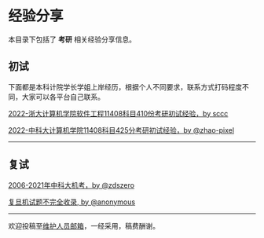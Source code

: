 # 经验分享

本目录下包括了 **考研** 相关经验分享信息。

## 初试

下面都是本科计院学长学姐上岸经历，根据个人不同要求，联系方式打码程度不同，大家可以各平台自己联系。

[2022-浙大计算机学院软件工程11408科目410份考研初试经验，by sccc](https://www.zhihu.com/question/509690780/answer/2408147538)

[2022-中科大计算机学院11408科目425分考研初试经验，by @zhao-pixel](/experiences/master_exam/me_1.md)

---

## 复试

[2006-2021年中科大机考，by @zdszero](https://zdszero.github.io/posts/)

[复旦机试题不完全收录, by @anonymous](/experiences/master_exam/me_0.md)

---

欢迎投稿至[维护人员邮箱](mailto:emanual20@foxmail.com)，一经采用，稿费酬谢。
